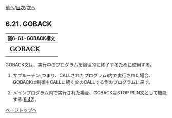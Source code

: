 <!--navi start1-->
[前へ](6-20.md)/[目次](https://opensourcecobol.github.io/markdown/TOC.html)/[次へ](6-22-1.md)
<!--navi end1-->
## 6.21. GOBACK

|図6-61-GOBACK構文|
|:--|
|![alt text](Image/6-61.png)|

GOBACK文は、実行中のプログラムを論理的に終了するために使用する。

1. サブルーチン(つまり、CALLされたプログラム)内で実行された場合、GOBACKは制御をCALLに続く文のCALLする側のプログラムに戻す。

2. メインプログラム内で実行された場合、GOBACKはSTOP RUN文として機能する([6.42](6-42.md))。

<!--navi start2-->

[ページトップへ](6-21.md)
<!--navi end2-->
